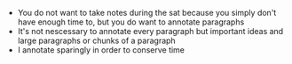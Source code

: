 -   You do not want to take notes during the sat because you simply don't have enough time to, but you do want to annotate paragraphs
-   It's not nescessary to annotate every paragraph but important ideas and large paragraphs or chunks of a paragraph
-   I annotate sparingly in order to conserve time
